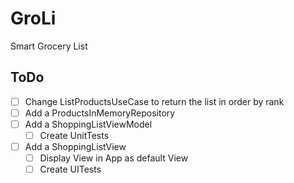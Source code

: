 # GroLi
Smart Grocery List

## ToDo
- [ ] Change ListProductsUseCase to return the list in order by rank
- [ ] Add a ProductsInMemoryRepository
- [ ] Add a ShoppingListViewModel
  - [ ] Create UnitTests
- [ ] Add a ShoppingListView
  - [ ] Display View in App as default View
  - [ ] Create UITests
